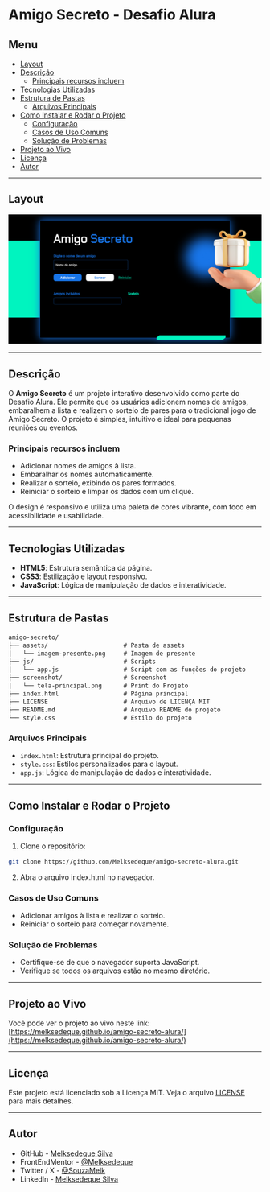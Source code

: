 # Amigo Secreto - Desafio Alura

## Menu

- [Layout](#layout)
- [Descrição](#descrição)
  - [Principais recursos incluem](#principais-recursos-incluem)
- [Tecnologias Utilizadas](#tecnologias-utilizadas)
- [Estrutura de Pastas](#estrutura-de-pastas)
  - [Arquivos Principais](#arquivos-principais)
- [Como Instalar e Rodar o Projeto](#como-instalar-e-rodar-o-projeto)
  - [Configuração](#configuração)
  - [Casos de Uso Comuns](#casos-de-uso-comuns)
  - [Solução de Problemas](#solução-de-problemas)
- [Projeto ao Vivo](#projeto-ao-vivo)
- [Licença](#licença)
- [Autor](#autor)

---

## Layout

![Preview da Compra de Ingressos](screenshot/tela-principal.png)

---

## Descrição

O **Amigo Secreto** é um projeto interativo desenvolvido como parte do Desafio Alura. Ele permite que os usuários adicionem nomes de amigos, embaralhem a lista e realizem o sorteio de pares para o tradicional jogo de Amigo Secreto. O projeto é simples, intuitivo e ideal para pequenas reuniões ou eventos.

### Principais recursos incluem

- Adicionar nomes de amigos à lista.
- Embaralhar os nomes automaticamente.
- Realizar o sorteio, exibindo os pares formados.
- Reiniciar o sorteio e limpar os dados com um clique.

O design é responsivo e utiliza uma paleta de cores vibrante, com foco em acessibilidade e usabilidade.

---

## Tecnologias Utilizadas

- **HTML5**: Estrutura semântica da página.
- **CSS3**: Estilização e layout responsivo.
- **JavaScript**: Lógica de manipulação de dados e interatividade.

---

## Estrutura de Pastas

```plaintext
amigo-secreto/
├── assets/                     # Pasta de assets
|   └── imagem-presente.png     # Imagem de presente
├── js/                         # Scripts
|   └── app.js                  # Script com as funções do projeto
├── screenshot/                 # Screenshot
|   └── tela-principal.png      # Print do Projeto
├── index.html                  # Página principal
├── LICENSE                     # Arquivo de LICENÇA MIT
├── README.md                   # Arquivo README do projeto
└── style.css                   # Estilo do projeto
```

### Arquivos Principais

- `index.html`: Estrutura principal do projeto.
- `style.css`: Estilos personalizados para o layout.
- `app.js`: Lógica de manipulação de dados e interatividade.

---

## Como Instalar e Rodar o Projeto

### Configuração

1. Clone o repositório:

```bash
git clone https://github.com/Melksedeque/amigo-secreto-alura.git
```

2. Abra o arquivo index.html no navegador.

### Casos de Uso Comuns

- Adicionar amigos à lista e realizar o sorteio.
- Reiniciar o sorteio para começar novamente.

### Solução de Problemas

- Certifique-se de que o navegador suporta JavaScript.
- Verifique se todos os arquivos estão no mesmo diretório.

---

## Projeto ao Vivo

Você pode ver o projeto ao vivo neste link: [https://melksedeque.github.io/amigo-secreto-alura/](https://melksedeque.github.io/amigo-secreto-alura/)

---

## Licença

Este projeto está licenciado sob a Licença MIT. Veja o arquivo [LICENSE](https://github.com/Melksedeque/amigo-secreto-alura?tab=MIT-1-ov-file) para mais detalhes.

---

## Autor

- GitHub - [Melksedeque Silva](https://github.com/Melksedeque/)
- FrontEndMentor - [@Melksedeque](https://www.frontendmentor.io/profile/Melksedeque)
- Twitter / X - [@SouzaMelk](https://x.com/SouzaMelk)
- LinkedIn - [Melksedeque Silva](https://www.linkedin.com/in/melksedeque-silva/)
